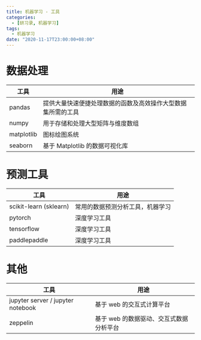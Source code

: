 ```yaml
---
title: 机器学习 - 工具
categories: 
  - [研习录, 机器学习]
tags:
  - 机器学习
date: "2020-11-17T23:00:00+08:00"
---
```


# 数据处理

| 工具       | 用途                                                         |
| ---------- | ------------------------------------------------------------ |
| pandas     | 提供大量快速便捷处理数据的函数及高效操作大型数据集所需的工具 |
| numpy      | 用于存储和处理大型矩阵与维度数组                             |
| matplotlib | 图标绘图系统                                                 |
| seaborn    | 基于 Matplotlib 的数据可视化库                               |

# 预测工具

| 工具                   | 用途                             |
| ---------------------- | -------------------------------- |
| scikit-learn (sklearn) | 常用的数据预测分析工具，机器学习 |
| pytorch                | 深度学习工具                     |
| tensorflow             | 深度学习工具                     |
| paddlepaddle           | 深度学习工具                     |

# 其他

| 工具                              | 用途                                    |
| --------------------------------- | --------------------------------------- |
| jupyter server / jupyter notebook | 基于 web 的交互式计算平台               |
| zeppelin                          | 基于 web 的数据驱动、交互式数据分析平台 |

